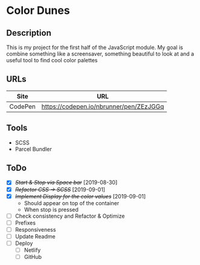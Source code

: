 # Color Dunes

## Description

This is my project for the first half of the JavaScript module.
My goal is combine something like a screensaver, something beautiful to look at and a useful tool to find cool color palettes

## URLs

| Site    | URL                                     |
| ------- | --------------------------------------- |
| CodePen | https://codepen.io/nbrunner/pen/ZEzJGGq |

## Tools

-   SCSS
-   Parcel Bundler

## ToDo

-   [x] ~~_Start & Stop via Space bar_~~ [2019-08-30]
-   [x] ~~_Refactor CSS -> SCSS_~~ [2019-09-01]
-   [x] ~~_Implement Display for the color values_~~ [2019-09-01]
    -   Should appear on top of the container
    -   When stop is pressed
-   [ ] Check consistency and Refactor & Optimize
-   [ ] Prefixes
-   [ ] Responsiveness
-   [ ] Update Readme
-   [ ] Deploy
    -   [ ] Netlify
    -   [ ] GitHub
